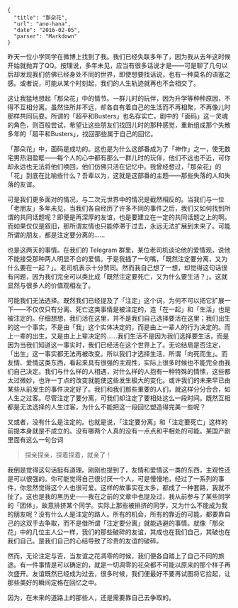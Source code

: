 ```
{
  "title": "那朵花",
  "url": "ano-hana",
  "date": "2016-02-05",
  "parser": "Markdown"
}
```

昨天一位小学同学在微博上找到了我。我们已经失联多年了，因为我从去年这时候开始就抛弃了QQ。按理说，多年未见，应当有很多话说才是——可是聊了几句以后却发现我们仿佛已经身处不同的世界，即使想要找话说，也有一种莫名的语塞之感。或者说，可能从某个时刻起，我们的人生轨迹就再也不会相交了。

这让我猛地想起「那朵花」中的情节。一群儿时的玩伴，因为升学等种种原因，不得不互相分离。虽然住所并不远，却各自有着自己的生活而不再相聚，不再像儿时那样共同玩耍。所谓的「超平和Busters」也名存实亡。剧中的「面码」这一灵魂的角色，则百般尝试，希望让这些朋友们找回儿时的那种感觉，重新组成那个失散多年的「超平和Busters」，找回那些属于自己的回忆。

「那朵花」中，面码是成功的。这也是为什么这部番成为了「神作」之一，使无数宅男热泪盈眶——每个人的心中都有那么一群儿时的玩伴，他们不远也不近，可你却永远也无法将他们唤回，他们仿佛只活在记忆中。我曾经想过，「那朵花」的「花」到底在比喻些什么？吾辈以为，这就是这部番的主题——那些失落的人和失落的友谊。

可是我们更多面对的情况，与二次元世界中的情况是截然相反的。当我们与一位「老朋友」多年未见，当我们各自经历了许多不同的事件之后，我们又如何找到所谓的共同话题呢？即便是再深厚的友谊，也是要建立在一定的共同话题之上的啊。而如果仅仅是叙旧，那所谓友情也只能停滞于过去，永远无法扩展到未来了。可能所谓的朋友，都是注定要分离的……

也是这两天的事情。在我们的 Telegram 群里，某位老司机谈论他的爱情观，说他不能接受那种两人明显不合的爱情。于是我插了一句嘴，「既然注定要分离，又为什么要在一起？」。老司机表示十分赞同。然而我自己想了一想，却觉得这句话很有问题，因为我们完全可以类比成「既然注定要死亡，又为什么要生活？」。这就显然与很多人的价值观相左了。

可能我们无法选择。既然我们已经提及了「注定」这个词，为何不可以把它扩展一下——不仅仅只有分离、死亡这类事情是被注定的，连「在一起」和「生活」也是被注定的。仔细想想，我们活在这里，并不是我们自己选择要活在这里；我们出生的这一个事实，不是由「我」这个实体决定的，而是由上一辈人的行为决定的。而上一辈的出生，又是由上上辈决定的……我们生活不是因为我们选择要生活，而是因为当我们知道这一事实时，我们已经活在这个世界上了。无论结局是否注定，「出生」这一事实都无法再被改变。所以我们才选择生活，所谓「向死而生」。而友情、爱情这类东西，看起来具有很强的主观性，实际上很多时候也不能完全由我们自己决定。我们与什么样的人相遇，对什么样的人抱有一种特殊的情愫，这些都太过微妙，也许一丁点的改变就能使这些发生极大的变化。或许我们的未来早已由某些从前发生的事件决定好了。我们和我们那些重要的人们，就这样分分合合，如人生之过客。尽管注定了要分离，可我们却注定了要相处这么一段时间。既然互相都是无法选择的人生过客，为什么不能把这一段回忆塑造得完美一些呢？

又或者，没有什么是注定的。也就是说，「注定要分离」和「注定要死亡」这样的前提本身就是不成立的。没有哪两个人真的没有一点点和平相处的可能。某国产剧里面有这么一句台词

> 探亲探亲，探着探着，就亲了！

我倒是觉得这句话挺有道理。刚刚也提到了，友情和爱情这一类的东西，主观性还是可以很强的。你可能觉得自己很讨厌一个人，可是慢慢地，经过了一系列的事件，你忽然觉得这个人也很可爱。这样的故事实在太多，都成了一种套路，我就不扯了。这也是我的黑历史——我在之前的文章中也提及过，我从前参与了某些同学的「团体」，故意排挤某个同学。实际上那些被排挤的同学，又为什么不能成为我的朋友呢？没有什么人是注定的路人。所有的机会，所有的靠近的可能，都要靠自己的这双手去争取，而不是借所谓「注定要分离」就能逃避的事情。就像「那朵花」中的几位主人公一样，我们的那些破碎的友谊，其成也在我们自己，其破也在我们自己。是我们自己的心结导致了珍贵的友谊的破碎。

然而，无论注定与否，当友谊之花凋零的时候，我们便各自踏上了自己不同的旅途。有一件事情是可以确定的，就是一切凋零的花朵都不可能以原来的那个样子再次盛开。友谊既然已经成为过去，很多时候，我们便最好不要再试图将它捡起，让那些美好的瞬间定格在回忆之中。

因为，在未来的道路上的那些人，还是需要靠自己去争取的。